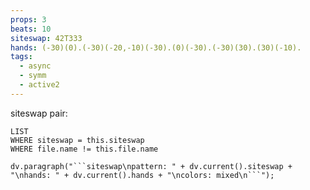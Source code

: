 ```yaml
---
props: 3
beats: 10
siteswap: 42T333
hands: (-30)(0).(-30)(-20,-10)(-30).(0)(-30).(-30)(30).(30)(-10).
tags:
  - async
  - symm
  - active2
---
```


siteswap pair:
```dataview
LIST
WHERE siteswap = this.siteswap
WHERE file.name != this.file.name
```
```dataviewjs
dv.paragraph("```siteswap\npattern: " + dv.current().siteswap + "\nhands: " + dv.current().hands + "\ncolors: mixed\n```");
```
